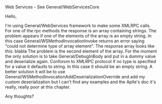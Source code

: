Web Services  - See General/WebServicesCore

Hello,

I'm using General/WebServices framework to make some XMLRPC calls. For one of the rpc methods the response is an array containing strings.
The problem appears if one of the elements of the array is an empty string. In this case General/WSMethodInvocationInvoke returns an error saying "could not determine type of array element".
The response array looks like this:
                 <array>
                   <data>
                     <value>
                       blabla
                     </value>
                     <value>
                     </value>
                   </data>
                 </array>
The problem is the second element of the array. For the moment the only solution is to take General/DebugInBody and put in <value></value> a dummy value and deserialize again. Conforom to XMLRPC protocol if no type is specified for a value it defaults to string. In this case it should be an empty string.
A better solution it will be to use General/WSMethodInvocationAddDeserializationOverride and add my custom deserialization but I can't find any examples and the Aplle's doc it's really, really poor at this chapter.

Any thoughts?